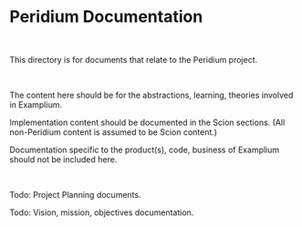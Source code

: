 # Peridium Documentation

<br/>

This directory is for documents that relate to the Peridium project.

<br/>

The content here should be for the abstractions, learning, theories involved in Examplium.

Implementation content should be documented in the Scion sections. (All non-Peridium content is assumed to be Scion content.)

Documentation specific to the product(s), code, business of Examplium should not be included here. 

<br/>


Todo: Project Planning documents.

Todo: Vision, mission, objectives documentation. 

